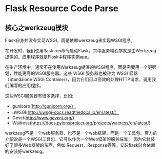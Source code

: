 # Flask Resource Code Parse

## 核心之werkzeug模块

Flask自身并没有实现WSGI，而是依赖werkzeug来实现WSGI程序。

在开发时，我们使用flask run命令启动Flask，其中服务端程序就是由Werkzeug提供的，应用程序就是Flask中程序实例app。

在生产环境中，通常不在使用Werkzeug提供的WSGI程序，而是需要用一个更强健，性能更高的WSGI服务器。这些 WSGI 服务器也被称为 WSGI 容器（Standalone WSGI Container），因为它们可以高效的处理HTTP请求，调用我们编写的应用程序。

这些WSGI服务器有很多选择，比如:
* gunicorn(http://gunicorn.org/）
* uWSGI(http://uwsgi-docs.readthedocs.io/en/atest/）
* Gevet(http://www.gevent.org/)
* Waitress(https://docs.pylonsproject.org/projects/waitress/en/latest/)

werkzeug不是一个web服务器，也不是一个web框架，而是一个工具包。官方的介绍说是一个WSGI工具包，它可以作为一个Web框架的服务端库， 因为它封装好了很多Web框架的东西，例如 Request，Response等等。安装flask时会依赖的安装好werkzeug。

